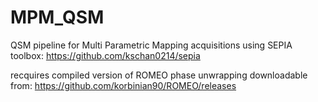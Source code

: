 # MPM_QSM
QSM pipeline for Multi Parametric Mapping acquisitions
using SEPIA toolbox:
https://github.com/kschan0214/sepia

recquires compiled version of ROMEO phase unwrapping
downloadable from:
https://github.com/korbinian90/ROMEO/releases
